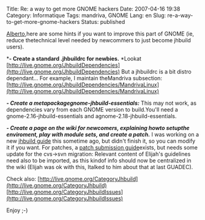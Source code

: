 Title: Re: a way to get more GNOME hackers
Date: 2007-04-16 19:38
Category: Informatique
Tags: mandriva, GNOME
Lang: en
Slug: re-a-way-to-get-more-gnome-hackers
Status: published

[Alberto](http://aruiz.typepad.com/siliconisland/2007/04/lets_make_it_ea.html),here are some hints if you want to improve this part of GNOME (ie, reduce thetechnical level needed by newcommers to just become jhbuild users).

***- Create a standard .jhbuildrc for newbies.**
*Lookat [http://live.gnome.org/JhbuildDependencies](http://live.gnome.org/JhbuildDependencies)
But a jhbuildrc is a bit distro dependant... For example, I maintain theMandriva subsection:
[http://live.gnome.org/JhbuildDependencies/MandrivaLinux](http://live.gnome.org/JhbuildDependencies/MandrivaLinux)

***- Create a metapackagegnome-jhbuild-essentials:***
This may not work, as dependencies vary from each GNOME version to build.You'll need a gnome-2.16-jhbuild-essentials and agnome-2.18-jhbuild-essentials.

***- Create a page on the wiki for newcomers, explaining howto setupthe enviroment, play with module sets, and create a patch.***
I was working on a new [jhbuild guide](http://live.gnome.org/LuisMenina/JhbuildGuide) this sometime ago, but didn't finish it, so you can modify it if you want.
For patches, a [patch submission guide](http://live.gnome.org/GnomeLove/SubmittingPatches)exists, but needs some update for the cvs-&gt;svn migration:
Relevant content of Elijah's guidelines need also to be imported, as this kindof info should now be centralized in the wiki (Elijah was ok with this, Italked to him about that at last GUADEC).

Check also:
[http://live.gnome.org/CategoryJhbuild](http://live.gnome.org/CategoryJhbuild)
[http://live.gnome.org/CategoryJhbuildIssues](http://live.gnome.org/CategoryJhbuildIssues)

Enjoy ;-)
